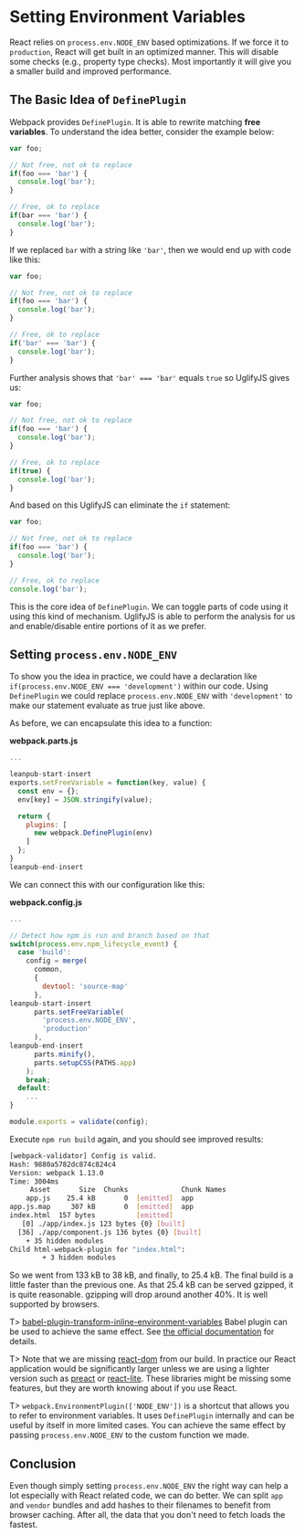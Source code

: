 # Setting Environment Variables

React relies on `process.env.NODE_ENV` based optimizations. If we force it to `production`, React will get built in an optimized manner. This will disable some checks (e.g., property type checks). Most importantly it will give you a smaller build and improved performance.

## The Basic Idea of `DefinePlugin`

Webpack provides `DefinePlugin`. It is able to rewrite matching **free variables**. To understand the idea better, consider the example below:

```javascript
var foo;

// Not free, not ok to replace
if(foo === 'bar') {
  console.log('bar');
}

// Free, ok to replace
if(bar === 'bar') {
  console.log('bar');
}
```

If we replaced `bar` with a string like `'bar'`, then we would end up with code like this:

```javascript
var foo;

// Not free, not ok to replace
if(foo === 'bar') {
  console.log('bar');
}

// Free, ok to replace
if('bar' === 'bar') {
  console.log('bar');
}
```

Further analysis shows that `'bar' === 'bar'` equals `true` so UglifyJS gives us:

```javascript
var foo;

// Not free, not ok to replace
if(foo === 'bar') {
  console.log('bar');
}

// Free, ok to replace
if(true) {
  console.log('bar');
}
```

And based on this UglifyJS can eliminate the `if` statement:

```javascript
var foo;

// Not free, not ok to replace
if(foo === 'bar') {
  console.log('bar');
}

// Free, ok to replace
console.log('bar');
```

This is the core idea of `DefinePlugin`. We can toggle parts of code using it using this kind of mechanism. UglifyJS is able to perform the analysis for us and enable/disable entire portions of it as we prefer.

## Setting `process.env.NODE_ENV`

To show you the idea in practice, we could have a declaration like `if(process.env.NODE_ENV === 'development')` within our code. Using `DefinePlugin` we could replace `process.env.NODE_ENV` with `'development'` to make our statement evaluate as true just like above.

As before, we can encapsulate this idea to a function:

**webpack.parts.js**

```javascript
...

leanpub-start-insert
exports.setFreeVariable = function(key, value) {
  const env = {};
  env[key] = JSON.stringify(value);

  return {
    plugins: [
      new webpack.DefinePlugin(env)
    ]
  };
}
leanpub-end-insert
```

We can connect this with our configuration like this:

**webpack.config.js**

```javascript
...

// Detect how npm is run and branch based on that
switch(process.env.npm_lifecycle_event) {
  case 'build':
    config = merge(
      common,
      {
        devtool: 'source-map'
      },
leanpub-start-insert
      parts.setFreeVariable(
        'process.env.NODE_ENV',
        'production'
      ),
leanpub-end-insert
      parts.minify(),
      parts.setupCSS(PATHS.app)
    );
    break;
  default:
    ...
}

module.exports = validate(config);
```

Execute `npm run build` again, and you should see improved results:

```bash
[webpack-validator] Config is valid.
Hash: 9880a5782dc874c824c4
Version: webpack 1.13.0
Time: 3004ms
     Asset       Size  Chunks             Chunk Names
    app.js    25.4 kB       0  [emitted]  app
app.js.map     307 kB       0  [emitted]  app
index.html  157 bytes          [emitted]
   [0] ./app/index.js 123 bytes {0} [built]
  [36] ./app/component.js 136 bytes {0} [built]
    + 35 hidden modules
Child html-webpack-plugin for "index.html":
        + 3 hidden modules
```

So we went from 133 kB to 38 kB, and finally, to 25.4 kB. The final build is a little faster than the previous one. As that 25.4 kB can be served gzipped, it is quite reasonable. gzipping will drop around another 40%. It is well supported by browsers.

T> [babel-plugin-transform-inline-environment-variables](https://www.npmjs.com/package/babel-plugin-transform-inline-environment-variables) Babel plugin can be used to achieve the same effect. See [the official documentation](https://babeljs.io/docs/plugins/transform-inline-environment-variables/) for details.

T> Note that we are missing [react-dom](https://www.npmjs.com/package/react-dom) from our build. In practice our React application would be significantly larger unless we are using a lighter version such as [preact](https://www.npmjs.com/package/preact) or [react-lite](https://www.npmjs.com/package/react-lite). These libraries might be missing some features, but they are worth knowing about if you use React.

T> `webpack.EnvironmentPlugin(['NODE_ENV'])` is a shortcut that allows you to refer to environment variables. It uses `DefinePlugin` internally and can be useful by itself in more limited cases. You can achieve the same effect by passing `process.env.NODE_ENV` to the custom function we made.

## Conclusion

Even though simply setting `process.env.NODE_ENV` the right way can help a lot especially with React related code, we can do better. We can split `app` and `vendor` bundles and add hashes to their filenames to benefit from browser caching. After all, the data that you don't need to fetch loads the fastest.
